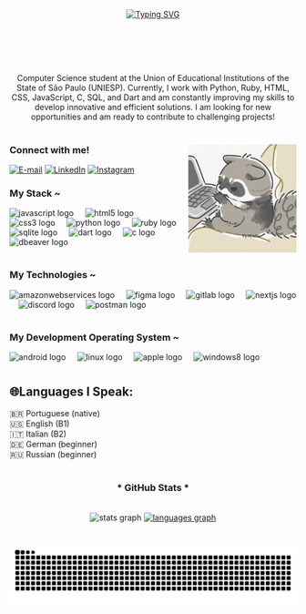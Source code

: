 <div align="center">
  <a href="https://git.io/typing-svg">
    <img src="https://readme-typing-svg.demolab.com?font=Fira+Code&weight=500&size=22&pause=1000&color=Ff0000&center=true&vCenter=true&random=false&width=524&lines=%E2%8A%B9+Welcome+to+my+profile!" alt="Typing SVG">
  </a>
</div>

#

<img align="center" alt="" src="./src/guaxinim.gif.gif">

#

<p align="center"> Computer Science student at the Union of Educational Institutions of the State of São Paulo (UNIESP).
Currently, I work with Python, Ruby, HTML, CSS, JavaScript, C, SQL, and Dart and am constantly improving my skills to develop innovative and efficient solutions.
I am looking for new opportunities and am ready to contribute to challenging projects!

#
<img align="right" alt="" height="190px" src="./src/pc.gif">

<h3 align="left">Connect with me!</h3>

[![E-mail](https://img.shields.io/badge/-Email-000?style=for-the-badge&logo=microsoft-outlook&logoColor=Ff0000&color:FFF)](mailto:selhorstkaliel@gmail.com)
[![LinkedIn](https://img.shields.io/badge/-LinkedIn-000?style=for-the-badge&logo=linkedin&logoColor=Ff0000&color:FFF)](https://www.linkedin.com/in/kaliel-selhorst-3baa12350/)
[![Instagram](https://img.shields.io/badge/-Instagram-000?style=for-the-badge&logo=instagram&logoColor=Ff0000&color:FFF)](https://www.instagram.com/selhorstkaliel?igsh=c3Y5YzdvZ2gwcW82)

<h3 align="left">My Stack ~</h3>

<div align="left">
  <img src="https://cdn.jsdelivr.net/gh/devicons/devicon/icons/javascript/javascript-original.svg" height="30" alt="javascript logo"  />
  <img width="12" />
  <img src="https://cdn.jsdelivr.net/gh/devicons/devicon/icons/html5/html5-original.svg" height="30" alt="html5 logo"  />
  <img width="12" />
  <img src="https://cdn.jsdelivr.net/gh/devicons/devicon/icons/css3/css3-original.svg" height="30" alt="css3 logo"  />
  <img width="12" />
  <img src="https://cdn.jsdelivr.net/gh/devicons/devicon/icons/python/python-original.svg" height="30" alt="python logo"  />
  <img width="12" />
  <img src="https://cdn.jsdelivr.net/gh/devicons/devicon/icons/ruby/ruby-original.svg" height="30" alt="ruby logo"  />
  <img width="12" />
  <img src="https://cdn.jsdelivr.net/gh/devicons/devicon/icons/sqlite/sqlite-original.svg" height="30" alt="sqlite logo"  />
  <img width="12" />
  <img src="https://cdn.jsdelivr.net/gh/devicons/devicon/icons/dart/dart-original.svg" height="30" alt="dart logo"  />
  <img width="12" />
  <img src="https://cdn.jsdelivr.net/gh/devicons/devicon/icons/c/c-original.svg" height="30" alt="c logo"  />
  <img width="12" />
  <img src="https://cdn.jsdelivr.net/gh/devicons/devicon/icons/dbeaver/dbeaver-original.svg" " height="30" alt="dbeaver logo" />
  <img width="12" />
</div>

#

<h3 align="left">My Technologies ~</h3>

<div align="left">
  <img src="https://skillicons.dev/icons?i=aws" height="30" alt="amazonwebservices logo"  />
  <img width="12" />
  <img src="https://cdn.jsdelivr.net/gh/devicons/devicon/icons/figma/figma-original.svg" height="30" alt="figma logo"  />
  <img width="12" />
  <img src="https://cdn.jsdelivr.net/gh/devicons/devicon/icons/gitlab/gitlab-original.svg" height="30" alt="gitlab logo"  />
  <img width="12" />
  <img src="https://skillicons.dev/icons?i=nextjs" height="30" alt="nextjs logo"  />
  <img width="12" />
  <img src="https://cdn.simpleicons.org/discord/5865F2" height="30" alt="discord logo"  />
  <img width="12" />
  <img src="https://cdn.simpleicons.org/postman/FF6C37" height="30" alt="postman logo"  />


</div>

#

<h3 align="left">My Development Operating System ~</h3>

<div align="left">
 <img src="https://cdn.jsdelivr.net/gh/devicons/devicon/icons/android/android-plain.svg" height="30" alt="android logo"  />
  <img width="12" />
  <img src="https://cdn.jsdelivr.net/gh/devicons/devicon/icons/linux/linux-original.svg" height="30" alt="linux logo"  />
  <img width="12" />
  <img src="https://cdn.jsdelivr.net/gh/devicons/devicon/icons/apple/apple-original.svg" height="30" alt="apple logo"  />
  <img width="12" />
  <img src="https://cdn.jsdelivr.net/gh/devicons/devicon/icons/windows8/windows8-original.svg" height="30" alt="windows8 logo"  />
  
  
</div>


#

<h2 align="left">🌐Languages I Speak:</h2>
<p align="left">🇧🇷 Portuguese (native)<br>🇺🇸 English (B1)<br> 🇮🇹 Italian (B2)<br> 🇩🇪 German (beginner)<br> 🇷🇺 Russian (beginner)</p>


#
<div style="text-align: center;" align="center">
  <h3>* GitHub Stats *</h3>
  <br>
 <img src="https://github-readme-stats.vercel.app/api?username=selhorstkaliel&hide_title=true&hide_rank=false&show_icons=true&include_all_commits=false&count_private=true&disable_animations=false&line_height=25&hide=issues&bg_color=000&title_color=Ff0000&text_color=FFF&border_radius=3&border_color=Ff0000&icon_color=Ff0000&theme=jolly&locale=en&hide_border=false"
  height="150"
  alt="stats graph"/>


  <a href="https://github.com/Selhorstkaliel/github-readme-stats">
    <img src="https://github-readme-stats.vercel.app/api/top-langs?username=Selhorstkaliel&line_height=10&card_width=290&layout=compact&hide_title=false&count_private=true&langs_count=4&show_icons=true&title_color=Ff0000&hide=html,scss,less&bg_color=000&text_color=FFF&border_radius=3&border_color=Ff0000"
  height="150"
  alt="languages graph"/>

  </a>
</div>

#

<picture align="center">
  <source media="(prefers-color-scheme: dark)" srcset="https://raw.githubusercontent.com/Selhorstkaliel/Selhorstkaliel/output/github-contribution-grid-snake-dark.svg">
  <source media="(prefers-color-scheme: light)" srcset="https://raw.githubusercontent.com/Selhorstkaliel/Selhorstkaliel/output/github-contribution-grid-snake-dark.svg">
  <img align="center" alt="github contribution grid snake animation" src="https://raw.githubusercontent.com/Selhorstkaliel/Selhorstkaliel/output/github-contribution-grid-snake.svg">
</picture>
